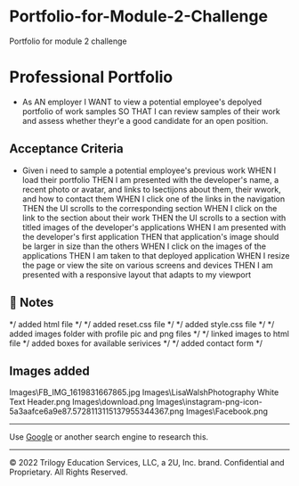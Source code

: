# Portfolio-for-Module-2-Challenge
Portfolio for module 2 challenge
# Professional Portfolio


* As AN employer
I WANT to view a potential employee's depolyed portfolio of work samples
SO THAT I can review samples of their work and assess whether theyr'e a good candidate for an open position. 

## Acceptance Criteria

* Given i need to sample a potential employee's previous work
WHEN I load their portfolio
THEN I am presented with the developer's name, a recent photo or avatar, and links to lsectijons about them, their wwork, and how to contact them
WHEN I click one of the links in the navigation
THEN the UI scrolls to the corresponding section
WHEN I click on the link to the section about their work 
THEN the UI scrolls to a section with titled images of the developer's applications
WHEN I am presented with the developer's first application
THEN that application's image should be larger in size than the others
WHEN I click on the images of the applications
THEN I am taken to that deployed application
WHEN I resize the page or view the site on various screens and devices
THEN I am presented with a responsive layout that adapts to my viewport


## 📝 Notes


*/ added html file */
*/ added reset.css file */
*/ added style.css file */
*/ added images folder with profile pic and png files */
*/ linked images to html file 
*/ added boxes for available serivices */
*/ added contact form */

## Images added

Images\FB_IMG_1619831667865.jpg
Images\LisaWalshPhotography White Text Header.png
Images\download.png
Images\instagram-png-icon-5a3aafce6a9e87.5728113115137955344367.png
Images\Facebook.png




---



Use [Google](https://www.google.com) or another search engine to research this.

---
© 2022 Trilogy Education Services, LLC, a 2U, Inc. brand. Confidential and Proprietary. All Rights Reserved.